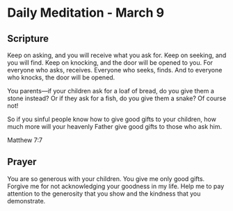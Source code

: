 # Daily Meditation - March 9

## Scripture

Keep  on asking, and you will receive what you ask for. Keep on seeking, and 
you will find. Keep on knocking, and the door will be opened to you. For
everyone who asks, receives. Everyone who seeks, finds. And to everyone who
knocks, the door will be opened. 

You parents—if your children ask for a loaf of
bread, do you give them a stone instead? Or if they ask for a fish, do you
give them a snake? Of course not! 

So if you sinful people know how to give good gifts to your children, how  much
more will your heavenly Father give good gifts to those who ask  him.

Matthew 7:7


## Prayer

You are so generous with your children.  You give me only good gifts.  Forgive
me for not acknowledging your goodness in my life.  Help me to pay attention
to the generosity that you show and the kindness that you demonstrate.

